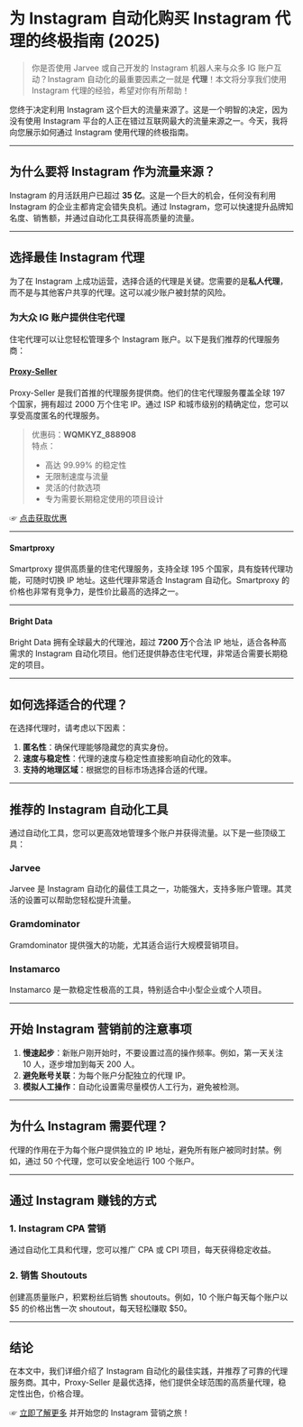 # 为 Instagram 自动化购买 Instagram 代理的终极指南 (2025)

> 你是否使用 Jarvee 或自己开发的 Instagram 机器人来与众多 IG 账户互动？Instagram 自动化的最重要因素之一就是 **代理**！本文将分享我们使用 Instagram 代理的经验，希望对你有所帮助！

您终于决定利用 Instagram 这个巨大的流量来源了。这是一个明智的决定，因为没有使用 Instagram 平台的人正在错过互联网最大的流量来源之一。今天，我将向您展示如何通过 Instagram 使用代理的终极指南。

---

## 为什么要将 Instagram 作为流量来源？

Instagram 的月活跃用户已超过 **35 亿**。这是一个巨大的机会，任何没有利用 Instagram 的企业主都肯定会错失良机。通过 Instagram，您可以快速提升品牌知名度、销售额，并通过自动化工具获得高质量的流量。

---

## 选择最佳 Instagram 代理

为了在 Instagram 上成功运营，选择合适的代理是关键。您需要的是**私人代理**，而不是与其他客户共享的代理。这可以减少账户被封禁的风险。

### 为大众 IG 账户提供住宅代理

住宅代理可以让您轻松管理多个 Instagram 账户。以下是我们推荐的代理服务商：

#### [Proxy-Seller](https://bit.ly/proxy-seller-coupon)

Proxy-Seller 是我们首推的代理服务提供商。他们的住宅代理服务覆盖全球 197 个国家，拥有超过 2000 万个住宅 IP。通过 ISP 和城市级别的精确定位，您可以享受高度匿名的代理服务。 

> 优惠码：**WQMKYZ_888908**  
> 特点：
> - 高达 99.99% 的稳定性  
> - 无限制速度与流量  
> - 灵活的付款选项  
> - 专为需要长期稳定使用的项目设计  

☞ [点击获取优惠](https://bit.ly/proxy-seller-coupon)

---

#### Smartproxy

Smartproxy 提供高质量的住宅代理服务，支持全球 195 个国家，具有旋转代理功能，可随时切换 IP 地址。这些代理非常适合 Instagram 自动化。Smartproxy 的价格也非常有竞争力，是性价比最高的选择之一。

---

#### Bright Data

Bright Data 拥有全球最大的代理池，超过 **7200 万**个合法 IP 地址，适合各种高需求的 Instagram 自动化项目。他们还提供静态住宅代理，非常适合需要长期稳定的项目。

---

## 如何选择适合的代理？

在选择代理时，请考虑以下因素：
1. **匿名性**：确保代理能够隐藏您的真实身份。
2. **速度与稳定性**：代理的速度与稳定性直接影响自动化的效率。
3. **支持的地理区域**：根据您的目标市场选择合适的代理。

---

## 推荐的 Instagram 自动化工具

通过自动化工具，您可以更高效地管理多个账户并获得流量。以下是一些顶级工具：

### Jarvee
Jarvee 是 Instagram 自动化的最佳工具之一，功能强大，支持多账户管理。其灵活的设置可以帮助您轻松提升流量。

### Gramdominator
Gramdominator 提供强大的功能，尤其适合运行大规模营销项目。

### Instamarco
Instamarco 是一款稳定性极高的工具，特别适合中小型企业或个人项目。

---

## 开始 Instagram 营销前的注意事项

1. **慢速起步**：新账户刚开始时，不要设置过高的操作频率。例如，第一天关注 10 人，逐步增加到每天 200 人。
2. **避免账号关联**：为每个账户分配独立的代理 IP。
3. **模拟人工操作**：自动化设置需尽量模仿人工行为，避免被检测。

---

## 为什么 Instagram 需要代理？

代理的作用在于为每个账户提供独立的 IP 地址，避免所有账户被同时封禁。例如，通过 50 个代理，您可以安全地运行 100 个账户。

---

## 通过 Instagram 赚钱的方式

### 1. Instagram CPA 营销
通过自动化工具和代理，您可以推广 CPA 或 CPI 项目，每天获得稳定收益。

### 2. 销售 Shoutouts
创建高质量账户，积累粉丝后销售 shoutouts。例如，10 个账户每天每个账户以 $5 的价格出售一次 shoutout，每天轻松赚取 $50。

---

## 结论

在本文中，我们详细介绍了 Instagram 自动化的最佳实践，并推荐了可靠的代理服务商。其中，Proxy-Seller 是最优选择，他们提供全球范围的高质量代理，稳定性出色，价格合理。

☞ [立即了解更多](https://bit.ly/proxy-seller-coupon) 并开始您的 Instagram 营销之旅！

